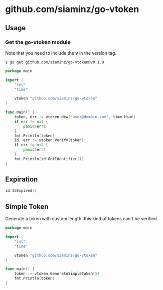 # github.com/siaminz/go-vtoken

## Usage

### Get the go-vtoken module

Note that you need to include the **v** in the version tag.

```
$ go get github.com/siaminz/go-vtoken@v0.1.0
```

```go
package main

import (
    "fmt"
    "time"

    vtoken "github.com/siaminz/go-vtoken"
)

func main() {
    token, err := vtoken.New("user@domain.com", time.Hour)
    if err != nil {
		panic(err)
	}
    fmt.Println(token)
    id, err := vtoken.Verify(token)
    if err != nil {
		panic(err)
	}
    fmt.Println(id.GetIdentifier())
}
```

## Expiration

```go
id.IsExpired()
```

## Simple Token

Generate a token with custom length. this kind of tokens can't be verified.

```go
package main

import (
    "fmt"
    "time"

    vtoken "github.com/siaminz/go-vtoken"
)

func main() {
    token := vtoken.GenerateSimpleToken(5)
    fmt.Println(token)
}
```
